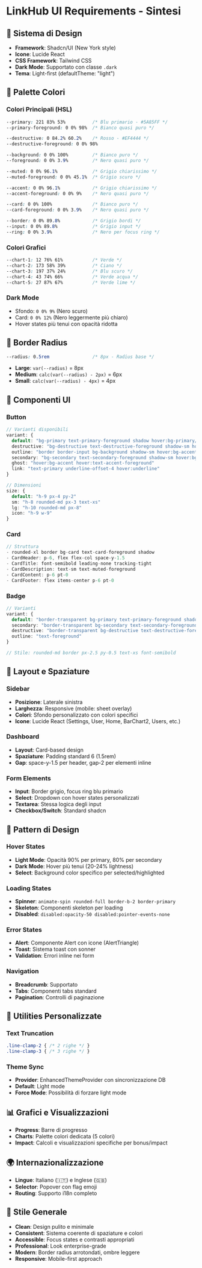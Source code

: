 # LinkHub UI Requirements - Sintesi

## 🎨 **Sistema di Design**
- **Framework**: Shadcn/UI (New York style)
- **Icone**: Lucide React
- **CSS Framework**: Tailwind CSS
- **Dark Mode**: Supportato con classe `.dark`
- **Tema**: Light-first (defaultTheme: "light")

## 🎨 **Palette Colori**

### **Colori Principali (HSL)**
```css
--primary: 221 83% 53%          /* Blu primario - #5A85FF */
--primary-foreground: 0 0% 98%  /* Bianco quasi puro */

--destructive: 0 84.2% 60.2%    /* Rosso - #EF4444 */
--destructive-foreground: 0 0% 98%

--background: 0 0% 100%         /* Bianco puro */
--foreground: 0 0% 3.9%         /* Nero quasi puro */

--muted: 0 0% 96.1%             /* Grigio chiarissimo */
--muted-foreground: 0 0% 45.1%  /* Grigio scuro */

--accent: 0 0% 96.1%            /* Grigio chiarissimo */
--accent-foreground: 0 0% 9%    /* Nero quasi puro */

--card: 0 0% 100%               /* Bianco puro */
--card-foreground: 0 0% 3.9%    /* Nero quasi puro */

--border: 0 0% 89.8%            /* Grigio bordi */
--input: 0 0% 89.8%             /* Grigio input */
--ring: 0 0% 3.9%               /* Nero per focus ring */
```

### **Colori Grafici**
```css
--chart-1: 12 76% 61%           /* Verde */
--chart-2: 173 58% 39%          /* Ciano */
--chart-3: 197 37% 24%          /* Blu scuro */
--chart-4: 43 74% 66%           /* Verde acqua */
--chart-5: 27 87% 67%           /* Verde lime */
```

### **Dark Mode**
- Sfondo: `0 0% 9%` (Nero scuro)
- Card: `0 0% 12%` (Nero leggermente più chiaro)
- Hover states più tenui con opacità ridotta

## 🔲 **Border Radius**
```css
--radius: 0.5rem                /* 8px - Radius base */
```
- **Large**: `var(--radius)` = 8px
- **Medium**: `calc(var(--radius) - 2px)` = 6px
- **Small**: `calc(var(--radius) - 4px)` = 4px

## 🔘 **Componenti UI**

### **Button**
```typescript
// Varianti disponibili
variant: {
  default: "bg-primary text-primary-foreground shadow hover:bg-primary/90"
  destructive: "bg-destructive text-destructive-foreground shadow-sm hover:bg-destructive/90"
  outline: "border border-input bg-background shadow-sm hover:bg-accent hover:text-accent-foreground"
  secondary: "bg-secondary text-secondary-foreground shadow-sm hover:bg-secondary/80"
  ghost: "hover:bg-accent hover:text-accent-foreground"
  link: "text-primary underline-offset-4 hover:underline"
}

// Dimensioni
size: {
  default: "h-9 px-4 py-2"
  sm: "h-8 rounded-md px-3 text-xs"
  lg: "h-10 rounded-md px-8"
  icon: "h-9 w-9"
}
```

### **Card**
```typescript
// Struttura
- rounded-xl border bg-card text-card-foreground shadow
- CardHeader: p-6, flex flex-col space-y-1.5
- CardTitle: font-semibold leading-none tracking-tight
- CardDescription: text-sm text-muted-foreground
- CardContent: p-6 pt-0
- CardFooter: flex items-center p-6 pt-0
```

### **Badge**
```typescript
// Varianti
variant: {
  default: "border-transparent bg-primary text-primary-foreground shadow hover:bg-primary/80"
  secondary: "border-transparent bg-secondary text-secondary-foreground hover:bg-secondary/80"
  destructive: "border-transparent bg-destructive text-destructive-foreground shadow hover:bg-destructive/80"
  outline: "text-foreground"
}

// Stile: rounded-md border px-2.5 py-0.5 text-xs font-semibold
```

## 📱 **Layout e Spaziature**

### **Sidebar**
- **Posizione**: Laterale sinistra
- **Larghezza**: Responsive (mobile: sheet overlay)
- **Colori**: Sfondo personalizzato con colori specifici
- **Icone**: Lucide React (Settings, User, Home, BarChart2, Users, etc.)

### **Dashboard**
- **Layout**: Card-based design
- **Spaziature**: Padding standard 6 (1.5rem)
- **Gap**: space-y-1.5 per header, gap-2 per elementi inline

### **Form Elements**
- **Input**: Border grigio, focus ring blu primario
- **Select**: Dropdown con hover states personalizzati
- **Textarea**: Stessa logica degli input
- **Checkbox/Switch**: Standard shadcn

## 🎯 **Pattern di Design**

### **Hover States**
- **Light Mode**: Opacità 90% per primary, 80% per secondary
- **Dark Mode**: Hover più tenui (20-24% lightness)
- **Select**: Background color specifico per selected/highlighted

### **Loading States**
- **Spinner**: `animate-spin rounded-full border-b-2 border-primary`
- **Skeleton**: Componenti skeleton per loading
- **Disabled**: `disabled:opacity-50 disabled:pointer-events-none`

### **Error States**
- **Alert**: Componente Alert con icone (AlertTriangle)
- **Toast**: Sistema toast con sonner
- **Validation**: Errori inline nei form

### **Navigation**
- **Breadcrumb**: Supportato
- **Tabs**: Componenti tabs standard
- **Pagination**: Controlli di paginazione

## 🔧 **Utilities Personalizzate**

### **Text Truncation**
```css
.line-clamp-2 { /* 2 righe */ }
.line-clamp-3 { /* 3 righe */ }
```

### **Theme Sync**
- **Provider**: EnhancedThemeProvider con sincronizzazione DB
- **Default**: Light mode
- **Force Mode**: Possibilità di forzare light mode

## 📊 **Grafici e Visualizzazioni**
- **Progress**: Barre di progresso
- **Charts**: Palette colori dedicata (5 colori)
- **Impact**: Calcoli e visualizzazioni specifiche per bonus/impact

## 🌍 **Internazionalizzazione**
- **Lingue**: Italiano (🇮🇹) e Inglese (🇬🇧)
- **Selector**: Popover con flag emoji
- **Routing**: Supporto i18n completo

## 🎨 **Stile Generale**
- **Clean**: Design pulito e minimale
- **Consistent**: Sistema coerente di spaziature e colori
- **Accessible**: Focus states e contrasti appropriati
- **Professional**: Look enterprise-grade
- **Modern**: Border radius arrotondati, ombre leggere
- **Responsive**: Mobile-first approach